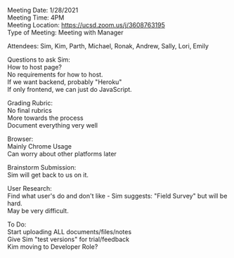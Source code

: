 Meeting Date: 1/28/2021 <br />
Meeting Time: 4PM <br />
Meeting Location: https://ucsd.zoom.us/j/3608763195 <br />
Type of Meeting: Meeting with Manager <br />

Attendees: Sim, Kim, Parth, Michael, Ronak, Andrew, Sally, Lori, Emily <br />

Questions to ask Sim: <br />
How to host page? <br />
  No requirements for how to host. <br />
  If we want backend, probably "Heroku" <br />
  If only frontend, we can just do JavaScript. <br />

Grading Rubric: <br />
  No final rubrics <br />
  More towards the process <br />
  Document everything very well <br />

Browser: <br />
  Mainly Chrome Usage <br />
  Can worry about other platforms later <br />

Brainstorm Submission: <br />
  Sim will get back to us on it. <br />

User Research: <br />
  Find what user's do and don't like - Sim suggests: "Field Survey" but will be hard. <br />
    May be very difficult. <br />

To Do: <br />
  Start uploading ALL documents/files/notes <br />
  Give Sim "test versions" for trial/feedback <br />
  Kim moving to Developer Role? <br />
